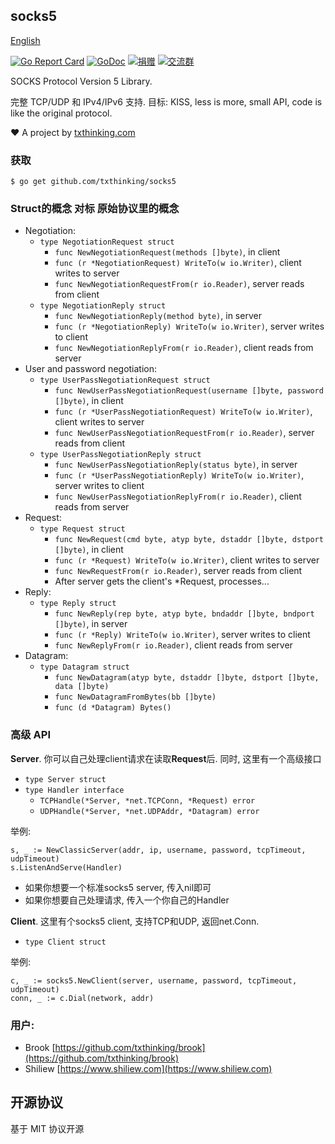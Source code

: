 ## socks5

[English](README.md)

[![Go Report Card](https://goreportcard.com/badge/github.com/txthinking/socks5)](https://goreportcard.com/report/github.com/txthinking/socks5)
[![GoDoc](https://godoc.org/github.com/txthinking/socks5?status.svg)](https://godoc.org/github.com/txthinking/socks5)
[![捐赠](https://img.shields.io/badge/%E6%94%AF%E6%8C%81-%E6%8D%90%E8%B5%A0-ff69b4.svg)](https://github.com/sponsors/txthinking)
[![交流群](https://img.shields.io/badge/%E7%94%B3%E8%AF%B7%E5%8A%A0%E5%85%A5-%E4%BA%A4%E6%B5%81%E7%BE%A4-ff69b4.svg)](https://docs.google.com/forms/d/e/1FAIpQLSdzMwPtDue3QoezXSKfhW88BXp57wkbDXnLaqokJqLeSWP9vQ/viewform)

SOCKS Protocol Version 5 Library.

完整 TCP/UDP 和 IPv4/IPv6 支持.
目标: KISS, less is more, small API, code is like the original protocol.

❤️ A project by [txthinking.com](https://www.txthinking.com)

### 获取
```
$ go get github.com/txthinking/socks5
```

### Struct的概念 对标 原始协议里的概念

* Negotiation:
    * `type NegotiationRequest struct`
        * `func NewNegotiationRequest(methods []byte)`, in client
        * `func (r *NegotiationRequest) WriteTo(w io.Writer)`, client writes to server
        * `func NewNegotiationRequestFrom(r io.Reader)`, server reads from client
    * `type NegotiationReply struct`
        * `func NewNegotiationReply(method byte)`, in server
        * `func (r *NegotiationReply) WriteTo(w io.Writer)`, server writes to client
        * `func NewNegotiationReplyFrom(r io.Reader)`, client reads from server
* User and password negotiation:
    * `type UserPassNegotiationRequest struct`
        * `func NewUserPassNegotiationRequest(username []byte, password []byte)`, in client
        * `func (r *UserPassNegotiationRequest) WriteTo(w io.Writer)`, client writes to server
        * `func NewUserPassNegotiationRequestFrom(r io.Reader)`, server reads from client
    * `type UserPassNegotiationReply struct`
        * `func NewUserPassNegotiationReply(status byte)`, in server
        * `func (r *UserPassNegotiationReply) WriteTo(w io.Writer)`, server writes to client
        * `func NewUserPassNegotiationReplyFrom(r io.Reader)`, client reads from server
* Request:
    * `type Request struct`
        * `func NewRequest(cmd byte, atyp byte, dstaddr []byte, dstport []byte)`, in client
        * `func (r *Request) WriteTo(w io.Writer)`, client writes to server
        * `func NewRequestFrom(r io.Reader)`, server reads from client
        * After server gets the client's *Request, processes...
* Reply:
    * `type Reply struct`
        * `func NewReply(rep byte, atyp byte, bndaddr []byte, bndport []byte)`, in server
        * `func (r *Reply) WriteTo(w io.Writer)`, server writes to client
        * `func NewReplyFrom(r io.Reader)`, client reads from server
* Datagram:
    * `type Datagram struct`
        * `func NewDatagram(atyp byte, dstaddr []byte, dstport []byte, data []byte)`
        * `func NewDatagramFromBytes(bb []byte)`
        * `func (d *Datagram) Bytes()`

### 高级 API

**Server**. 你可以自己处理client请求在读取**Request**后. 同时, 这里有一个高级接口

* `type Server struct`
* `type Handler interface`
    * `TCPHandle(*Server, *net.TCPConn, *Request) error`
    * `UDPHandle(*Server, *net.UDPAddr, *Datagram) error`

举例:

```
s, _ := NewClassicServer(addr, ip, username, password, tcpTimeout, udpTimeout)
s.ListenAndServe(Handler)
```

* 如果你想要一个标准socks5 server, 传入nil即可
* 如果你想要自己处理请求, 传入一个你自己的Handler

**Client**. 这里有个socks5 client, 支持TCP和UDP, 返回net.Conn.

* `type Client struct`

举例:

```
c, _ := socks5.NewClient(server, username, password, tcpTimeout, udpTimeout)
conn, _ := c.Dial(network, addr)
```

### 用户:

 * Brook [https://github.com/txthinking/brook](https://github.com/txthinking/brook)
 * Shiliew [https://www.shiliew.com](https://www.shiliew.com)

## 开源协议

基于 MIT 协议开源
